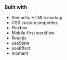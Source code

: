 ### Built with

- Semantic HTML5 markup
- CSS custom properties
- Flexbox
- Mobile-first workflow
- Reactjs
- useState
- useEffect
- moment